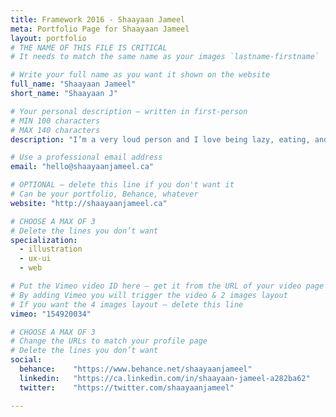 ```yaml
---
title: Framework 2016 - Shaayaan Jameel
meta: Portfolio Page for Shaayaan Jameel
layout: portfolio
# THE NAME OF THIS FILE IS CRITICAL
# It needs to match the same name as your images `lastname-firstname`

# Write your full name as you want it shown on the website
full_name: "Shaayaan Jameel"
short_name: "Shaayaan J"

# Your personal description — written in first-person
# MIN 100 characters
# MAX 140 characters
description: "I’m a very loud person and I love being lazy, eating, and gaming at times. I can be really weird and I have a slight obsession with minions, but that’s okay!"

# Use a professional email address
email: "hello@shaayaanjameel.ca"

# OPTIONAL — delete this line if you don't want it
# Can be your portfolio, Behance, whatever
website: "http://shaayaanjameel.ca"

# CHOOSE A MAX OF 3
# Delete the lines you don’t want
specialization:
  - illustration
  - ux-ui
  - web

# Put the Vimeo video ID here — get it from the URL of your video page
# By adding Vimeo you will trigger the video & 2 images layout
# If you want the 4 images layout — delete this line
vimeo: "154920034"

# CHOOSE A MAX OF 3
# Change the URLs to match your profile page
# Delete the lines you don’t want
social:
  behance:    "https://www.behance.net/shaayaanjameel"
  linkedin:   "https://ca.linkedin.com/in/shaayaan-jameel-a282ba62"
  twitter:    "https://twitter.com/shaayaanjameel"

---
```

